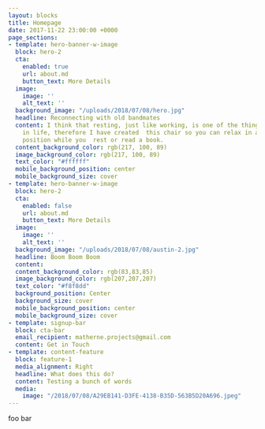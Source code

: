 ```yaml
---
layout: blocks
title: Homepage
date: 2017-11-22 23:00:00 +0000
page_sections:
- template: hero-banner-w-image
  block: hero-2
  cta:
    enabled: true
    url: about.md
    button_text: More Details
  image:
    image: ''
    alt_text: ''
  background_image: "/uploads/2018/07/08/hero.jpg"
  headline: Reconnecting with old bandmates
  content: I think that resting, just like working, is one of the things that is worth  doing
    in life, therefore I have created  this chair so you can relax in a low and comfortable
    position while you  rest or read a book.
  content_background_color: rgb(217, 100, 89)
  image_background_color: rgb(217, 100, 89)
  text_color: "#ffffff"
  mobile_background_position: center
  mobile_background_size: cover
- template: hero-banner-w-image
  block: hero-2
  cta:
    enabled: false
    url: about.md
    button_text: More Details
  image:
    image: ''
    alt_text: ''
  background_image: "/uploads/2018/07/08/austin-2.jpg"
  headline: Boom Boom Boom
  content: 
  content_background_color: rgb(83,83,85)
  image_background_color: rgb(207,207,207)
  text_color: "#f8f8dd"
  background_position: Center
  background_size: cover
  mobile_background_position: center
  mobile_background_size: cover
- template: signup-bar
  block: cta-bar
  email_recipient: matherne.projects@gmail.com
  content: Get in Touch
- template: content-feature
  block: feature-1
  media_alignment: Right
  headline: What does this do?
  content: Testing a bunch of words
  media:
    image: "/2018/07/08/A29EB141-D3FE-4138-B35D-563B5D20A696.jpeg"
---
```


foo bar
